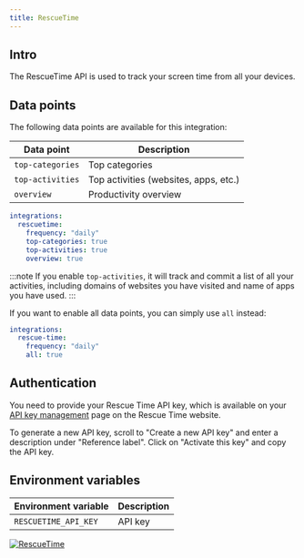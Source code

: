 ```yaml
---
title: RescueTime
---
```


## Intro

The RescueTime API is used to track your screen time from all your devices.

## Data points

The following data points are available for this integration:

| Data point       | Description                           |
| ---------------- | ------------------------------------- |
| `top-categories` | Top categories                        |
| `top-activities` | Top activities (websites, apps, etc.) |
| `overview`       | Productivity overview                 |

```yaml title=".stethoscoperc.yml"
integrations:
  rescuetime:
    frequency: "daily"
    top-categories: true
    top-activities: true
    overview: true
```

:::note
If you enable `top-activities`, it will track and commit a list of all your activities, including domains of websites you have visited and name of apps you have used.
:::

If you want to enable all data points, you can simply use `all` instead:

```yaml title=".stethoscoperc.yml"
integrations:
  rescue-time:
    frequency: "daily"
    all: true
```

## Authentication

You need to provide your Rescue Time API key, which is available on your [API key management](https://www.rescuetime.com/anapi/manage) page on the Rescue Time website.

To generate a new API key, scroll to "Create a new API key" and enter a description under "Reference label". Click on "Activate this key" and copy the API key.

## Environment variables

| Environment variable | Description |
| -------------------- | ----------- |
| `RESCUETIME_API_KEY` | API key     |

<a href="/docs/integrations/rescuetime"><img class="logos" alt="RescueTime" src="https://stethoscope.js.org/branding/integrations/rescuetime.png" /></a>
